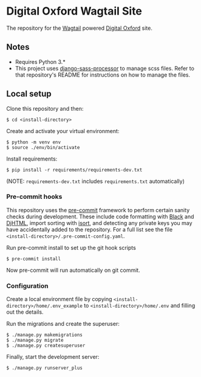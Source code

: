 # Digital Oxford Wagtail Site

The repository for the [Wagtail](https://docs.wagtail.io/en/stable/index.html) powered [Digital Oxford](https://digitaloxford.com) site.


## Notes

- Requires Python 3.*
- This project uses [django-sass-processor](https://github.com/jrief/django-sass-processor) to manage scss files. Refer to that repository's README for instructions on how to manage the files.

## Local setup

Clone this repository and then:

```
$ cd <install-directory>
```

Create and activate your virtual environment:

```
$ python -m venv env
$ source ./env/bin/activate
```

Install requirements:

```
$ pip install -r requirements/requirements-dev.txt
```

(NOTE: `requirements-dev.txt` includes `requirements.txt` automatically)

### Pre-commit hooks

This repository uses the [pre-commit](https://pre-commit.com/) framework to perform certain sanity checks during development. These include code formatting with [Black](https://black.readthedocs.io/en/stable/index.html) and [DjHTML](https://github.com/rtts/djhtml), import sorting with [isort](https://pycqa.github.io/isort/index.html), and detecting any private keys you may have accidentally added to the repository. For a full list see the file `<install-directory>/.pre-commit-config.yaml`.

Run pre-commit install to set up the git hook scripts

```
$ pre-commit install
```

Now pre-commit will run automatically on git commit.

### Configuration

Create a local environment file by copying `<install-directory>/home/.env_example` to `<install-directory>/home/.env` and filling out the details.

Run the migrations and create the superuser:

```
$ ./manage.py makemigrations
$ ./manage.py migrate
$ ./manage.py createsuperuser
```

Finally, start the development server:

```
$ ./manage.py runserver_plus
```
